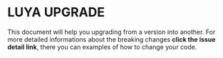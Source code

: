 # LUYA UPGRADE

This document will help you upgrading from a version into another. For more detailed informations about the breaking changes **click the issue detail link**, there you can examples of how to change your code.
